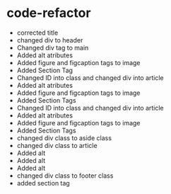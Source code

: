 # code-refactor
* corrected title
* changed div to header
* Changed div tag to main
* Added alt atributes
* Added figure and figcaption tags to image
* Added Section Tag
* Changed ID into class and changed div into article
* Added alt atributes
* Added figure and figcaption tags to image
* Added Section Tags
* Changed ID into class and changed div into article
* Added alt atributes
* Added figure and figcaption tags to image
* Added Section Tags
* changed div class to aside class
* changed div class to article
* Added alt
* Added alt
* Added alt
* changed div class to footer class
* added section tag

